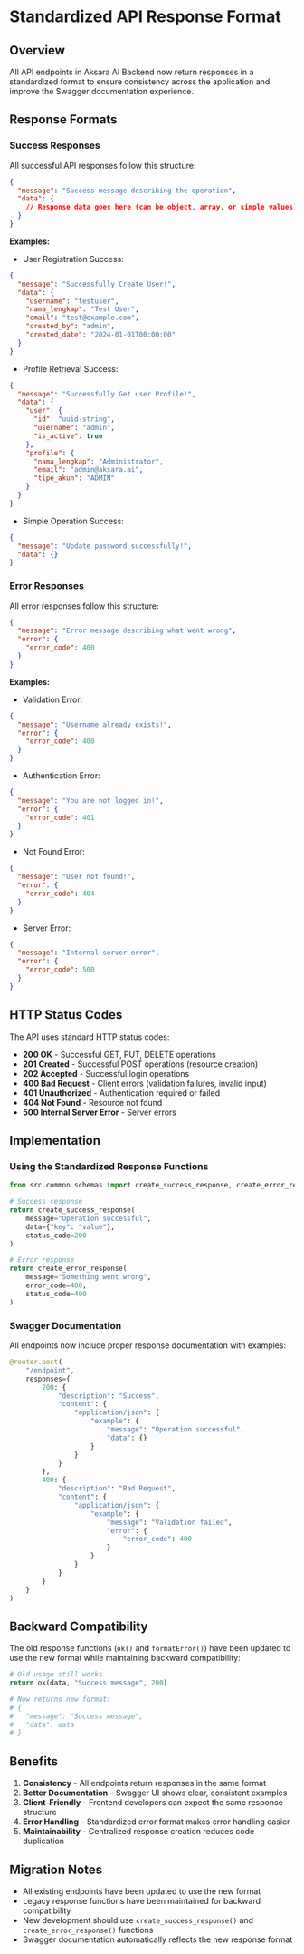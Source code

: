 # Standardized API Response Format

## Overview

All API endpoints in Aksara AI Backend now return responses in a standardized format to ensure consistency across the application and improve the Swagger documentation experience.

## Response Formats

### Success Responses

All successful API responses follow this structure:

```json
{
  "message": "Success message describing the operation",
  "data": {
    // Response data goes here (can be object, array, or simple values)
  }
}
```

**Examples:**

- User Registration Success:
```json
{
  "message": "Successfully Create User!",
  "data": {
    "username": "testuser",
    "nama_lengkap": "Test User",
    "email": "test@example.com",
    "created_by": "admin",
    "created_date": "2024-01-01T00:00:00"
  }
}
```

- Profile Retrieval Success:
```json
{
  "message": "Successfully Get user Profile!",
  "data": {
    "user": {
      "id": "uuid-string",
      "username": "admin",
      "is_active": true
    },
    "profile": {
      "nama_lengkap": "Administrator",
      "email": "admin@aksara.ai",
      "tipe_akun": "ADMIN"
    }
  }
}
```

- Simple Operation Success:
```json
{
  "message": "Update password successfully!",
  "data": {}
}
```

### Error Responses

All error responses follow this structure:

```json
{
  "message": "Error message describing what went wrong",
  "error": {
    "error_code": 400
  }
}
```

**Examples:**

- Validation Error:
```json
{
  "message": "Username already exists!",
  "error": {
    "error_code": 400
  }
}
```

- Authentication Error:
```json
{
  "message": "You are not logged in!",
  "error": {
    "error_code": 401
  }
}
```

- Not Found Error:
```json
{
  "message": "User not found!",
  "error": {
    "error_code": 404
  }
}
```

- Server Error:
```json
{
  "message": "Internal server error",
  "error": {
    "error_code": 500
  }
}
```

## HTTP Status Codes

The API uses standard HTTP status codes:

- **200 OK** - Successful GET, PUT, DELETE operations
- **201 Created** - Successful POST operations (resource creation)
- **202 Accepted** - Successful login operations
- **400 Bad Request** - Client errors (validation failures, invalid input)
- **401 Unauthorized** - Authentication required or failed
- **404 Not Found** - Resource not found
- **500 Internal Server Error** - Server errors

## Implementation

### Using the Standardized Response Functions

```python
from src.common.schemas import create_success_response, create_error_response

# Success response
return create_success_response(
    message="Operation successful",
    data={"key": "value"},
    status_code=200
)

# Error response  
return create_error_response(
    message="Something went wrong",
    error_code=400,
    status_code=400
)
```

### Swagger Documentation

All endpoints now include proper response documentation with examples:

```python
@router.post(
    "/endpoint",
    responses={
        200: {
            "description": "Success",
            "content": {
                "application/json": {
                    "example": {
                        "message": "Operation successful",
                        "data": {}
                    }
                }
            }
        },
        400: {
            "description": "Bad Request",
            "content": {
                "application/json": {
                    "example": {
                        "message": "Validation failed",
                        "error": {
                            "error_code": 400
                        }
                    }
                }
            }
        }
    }
)
```

## Backward Compatibility

The old response functions (`ok()` and `formatError()`) have been updated to use the new format while maintaining backward compatibility:

```python
# Old usage still works
return ok(data, "Success message", 200)

# Now returns new format:
# {
#   "message": "Success message",
#   "data": data
# }
```

## Benefits

1. **Consistency** - All endpoints return responses in the same format
2. **Better Documentation** - Swagger UI shows clear, consistent examples
3. **Client-Friendly** - Frontend developers can expect the same response structure
4. **Error Handling** - Standardized error format makes error handling easier
5. **Maintainability** - Centralized response creation reduces code duplication

## Migration Notes

- All existing endpoints have been updated to use the new format
- Legacy response functions have been maintained for backward compatibility
- New development should use `create_success_response()` and `create_error_response()` functions
- Swagger documentation automatically reflects the new response format